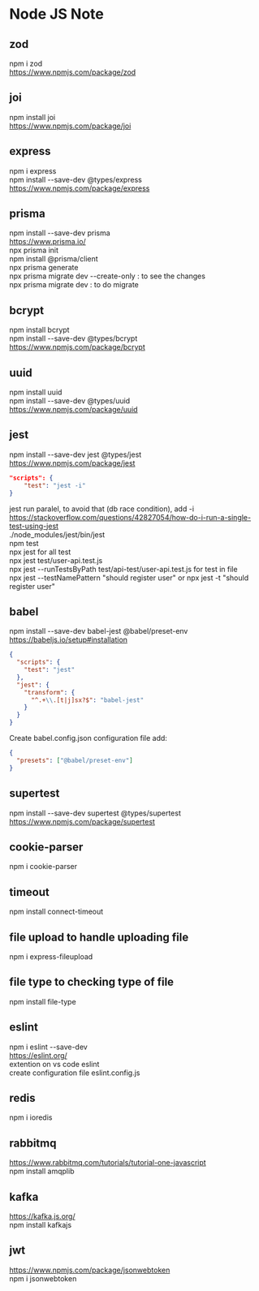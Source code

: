 # Node JS Note

## zod 
npm i zod  
https://www.npmjs.com/package/zod  

## joi
npm install joi  
https://www.npmjs.com/package/joi  

## express
npm i express  
npm install --save-dev @types/express  
https://www.npmjs.com/package/express  

## prisma
npm install --save-dev prisma  
https://www.prisma.io/  
npx prisma init  
npm install @prisma/client  
npx prisma generate  
npx prisma migrate dev --create-only : to see the changes  
npx prisma migrate dev : to do migrate  

## bcrypt
npm install bcrypt  
npm install --save-dev @types/bcrypt  
https://www.npmjs.com/package/bcrypt  

## uuid
npm install uuid  
npm install --save-dev @types/uuid  
https://www.npmjs.com/package/uuid  

## jest
npm install --save-dev jest @types/jest  
https://www.npmjs.com/package/jest  

```json
"scripts": {
    "test": "jest -i"
}
```
jest run paralel, to avoid that (db race condition), add -i  
https://stackoverflow.com/questions/42827054/how-do-i-run-a-single-test-using-jest  
./node_modules/jest/bin/jest  
npm test  
npx jest for all test  
npx jest test/user-api.test.js  
npx jest --runTestsByPath test/api-test/user-api.test.js for test in file  
npx jest --testNamePattern "should register user" or npx jest -t "should register user"  

## babel
npm install --save-dev babel-jest @babel/preset-env  
https://babeljs.io/setup#installation  
```json
{
  "scripts": {
    "test": "jest"
  },
  "jest": {
    "transform": {
      "^.+\\.[t|j]sx?$": "babel-jest"
    }
  }
}
```
Create babel.config.json configuration file
add:  
```json
{
  "presets": ["@babel/preset-env"]
}
```

## supertest
npm install --save-dev supertest @types/supertest  
https://www.npmjs.com/package/supertest  

## cookie-parser
npm i cookie-parser  

## timeout
npm install connect-timeout  

## file upload to handle uploading file
npm i express-fileupload  

## file type to checking type of file
npm install file-type  

## eslint
npm i eslint --save-dev  
https://eslint.org/  
extention on vs code eslint  
create configuration file eslint.config.js  

## redis
npm i ioredis  

## rabbitmq
https://www.rabbitmq.com/tutorials/tutorial-one-javascript  
npm install amqplib  

## kafka
https://kafka.js.org/  
npm install kafkajs  

## jwt
https://www.npmjs.com/package/jsonwebtoken  
npm i jsonwebtoken  